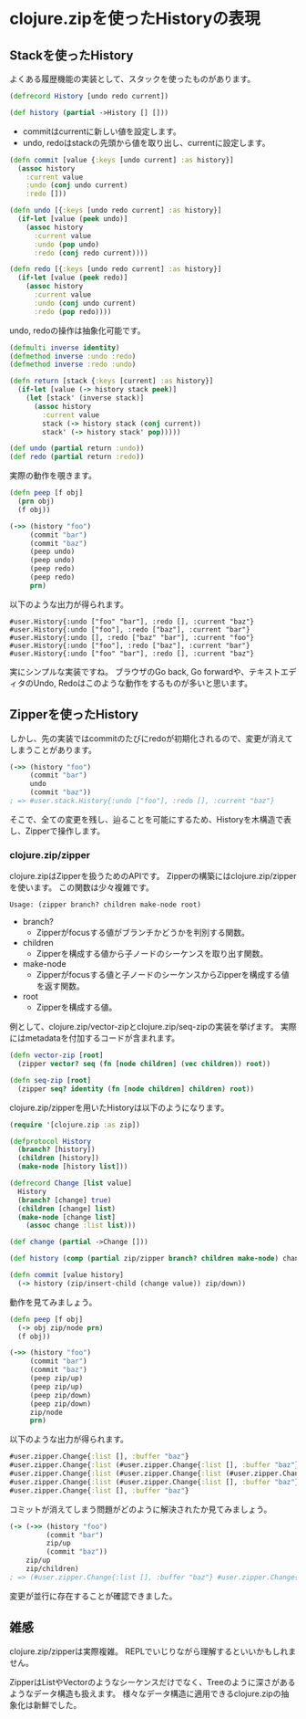 # clojure.zipを使ったHistoryの表現

## Stackを使ったHistory

よくある履歴機能の実装として、スタックを使ったものがあります。

```clojure
(defrecord History [undo redo current])

(def history (partial ->History [] []))
```

* commitはcurrentに新しい値を設定します。
* undo, redoはstackの先頭から値を取り出し、currentに設定します。

```clojure
(defn commit [value {:keys [undo current] :as history}]
  (assoc history
    :current value
    :undo (conj undo current)
    :redo []))

(defn undo [{:keys [undo redo current] :as history}]
  (if-let [value (peek undo)]
    (assoc history
      :current value
      :undo (pop undo)
      :redo (conj redo current))))

(defn redo [{:keys [undo redo current] :as history}]
  (if-let [value (peek redo)]
    (assoc history
      :current value
      :undo (conj undo current)
      :redo (pop redo))))
```

undo, redoの操作は抽象化可能です。

```clojure
(defmulti inverse identity)
(defmethod inverse :undo :redo)
(defmethod inverse :redo :undo)

(defn return [stack {:keys [current] :as history}]
  (if-let [value (-> history stack peek)]
    (let [stack' (inverse stack)]
      (assoc history
        :current value
        stack (-> history stack (conj current))
        stack' (-> history stack' pop)))))

(def undo (partial return :undo))
(def redo (partial return :redo))
```

実際の動作を覗きます。

```clojure
(defn peep [f obj]
  (prn obj)
  (f obj))

(->> (history "foo")
     (commit "bar")
     (commit "baz")
     (peep undo)
     (peep undo)
     (peep redo)
     (peep redo)
     prn)
```

以下のような出力が得られます。

```
#user.History{:undo ["foo" "bar"], :redo [], :current "baz"}
#user.History{:undo ["foo"], :redo ["baz"], :current "bar"}
#user.History{:undo [], :redo ["baz" "bar"], :current "foo"}
#user.History{:undo ["foo"], :redo ["baz"], :current "bar"}
#user.History{:undo ["foo" "bar"], :redo [], :current "baz"}
```

実にシンプルな実装ですね。
ブラウザのGo back, Go forwardや、テキストエディタのUndo, Redoはこのような動作をするものが多いと思います。

## Zipperを使ったHistory

しかし、先の実装ではcommitのたびにredoが初期化されるので、変更が消えてしまうことがあります。

```clojure
(->> (history "foo")
     (commit "bar")
     undo
     (commit "baz"))
; => #user.stack.History{:undo ["foo"], :redo [], :current "baz"}
```

そこで、全ての変更を残し、辿ることを可能にするため、Historyを木構造で表し、Zipperで操作します。

### clojure.zip/zipper

clojure.zipはZipperを扱うためのAPIです。
Zipperの構築にはclojure.zip/zipperを使います。
この関数は少々複雑です。

```
Usage: (zipper branch? children make-node root)
```

* branch?
    * Zipperがfocusする値がブランチかどうかを判別する関数。
* children
    * Zipperを構成する値から子ノードのシーケンスを取り出す関数。
* make-node
    * Zipperがfocusする値と子ノードのシーケンスからZipperを構成する値を返す関数。
* root
    * Zipperを構成する値。

例として、clojure.zip/vector-zipとclojure.zip/seq-zipの実装を挙げます。
実際にはmetadataを付加するコードが含まれます。

```clojure
(defn vector-zip [root]
  (zipper vector? seq (fn [node children] (vec children)) root))

(defn seq-zip [root]
  (zipper seq? identity (fn [node children] children) root))
```

clojure.zip/zipperを用いたHistoryは以下のようになります。

```clojure
(require '[clojure.zip :as zip])

(defprotocol History
  (branch? [history])
  (children [history])
  (make-node [history list]))

(defrecord Change [list value]
  History
  (branch? [change] true)
  (children [change] list)
  (make-node [change list]
    (assoc change :list list)))

(def change (partial ->Change []))

(def history (comp (partial zip/zipper branch? children make-node) change))

(defn commit [value history]
  (-> history (zip/insert-child (change value)) zip/down))
```

動作を見てみましょう。

```clojure
(defn peep [f obj]
  (-> obj zip/node prn)
  (f obj))

(->> (history "foo")
     (commit "bar")
     (commit "baz")
     (peep zip/up)
     (peep zip/up)
     (peep zip/down)
     (peep zip/down)
     zip/node
     prn)
```

以下のような出力が得られます。

```clojure
#user.zipper.Change{:list [], :buffer "baz"}
#user.zipper.Change{:list (#user.zipper.Change{:list [], :buffer "baz"}), :buffer "bar"}
#user.zipper.Change{:list (#user.zipper.Change{:list (#user.zipper.Change{:list [], :buffer "baz"}), :buffer "bar"}), :buffer "foo"}
#user.zipper.Change{:list (#user.zipper.Change{:list [], :buffer "baz"}), :buffer "bar"}
#user.zipper.Change{:list [], :buffer "baz"}
```

コミットが消えてしまう問題がどのように解決されたか見てみましょう。

```clojure
(-> (->> (history "foo")
         (commit "bar")
         zip/up
         (commit "baz"))
    zip/up
    zip/children)
; => (#user.zipper.Change{:list [], :buffer "baz"} #user.zipper.Change{:list [], :buffer "bar"})
```

変更が並行に存在することが確認できました。

## 雑感

clojure.zip/zipperは実際複雑。
REPLでいじりながら理解するといいかもしれません。

ZipperはListやVectorのようなシーケンスだけでなく、Treeのように深さがあるようなデータ構造も扱えます。
様々なデータ構造に適用できるclojure.zipの抽象化は新鮮でした。

